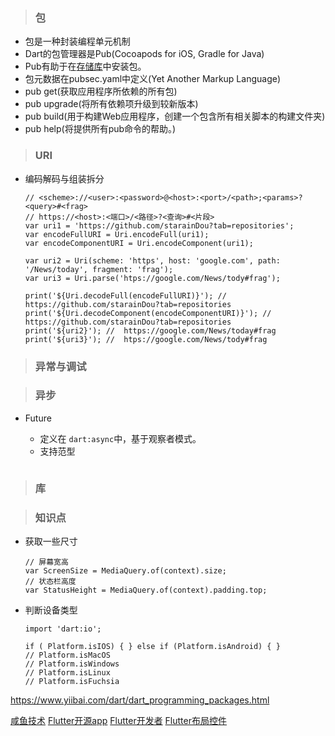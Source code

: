 > ### 包

* 包是一种封装编程单元机制
* Dart的包管理器是Pub(Cocoapods for iOS, Gradle for Java)
* Pub有助于在[存储库](https://pub.dartlang.org)中安装包。
* 包元数据在pubsec.yaml中定义(Yet Another Markup Language)
* pub get(获取应用程序所依赖的所有包)
* pub upgrade(将所有依赖项升级到较新版本)
* pub build(用于构建Web应用程序，创建一个包含所有相关脚本的构建文件夹)
* pub help(将提供所有pub命令的帮助。)

> ### URI

* 编码解码与组装拆分

	```
	// <scheme>://<user>:<password>@<host>:<port>/<path>;<params>?<query>#<frag>
	// https://<host>:<端口>/<路径>?<查询>#<片段>
	var uri1 = 'https://github.com/starainDou?tab=repositories';
	var encodeFullURI = Uri.encodeFull(uri1);
	var encodeComponentURI = Uri.encodeComponent(uri1);
	
	var uri2 = Uri(scheme: 'https', host: 'google.com', path: '/News/today', fragment: 'frag');
	var uri3 = Uri.parse('htps://google.com/News/tody#frag');
	
	print('${Uri.decodeFull(encodeFullURI)}'); //  https://github.com/starainDou?tab=repositories
	print('${Uri.decodeComponent(encodeComponentURI)}'); //  https://github.com/starainDou?tab=repositories
	print('${uri2}'); //  https://google.com/News/today#frag
	print('${uri3}'); //  htps://google.com/News/tody#frag
	```

> ### 异常与调试

> ### 异步

* Future

	* 定义在 ``` dart:async ```中，基于观察者模式。
	* 支持范型

```

```
	
 
 
 

> ### 库



> ### 知识点

* 获取一些尺寸

	```
	// 屏幕宽高
	var ScreenSize = MediaQuery.of(context).size;
	// 状态栏高度
	var StatusHeight = MediaQuery.of(context).padding.top;
	```

* 判断设备类型

	```
	import 'dart:io';
	
	if ( Platform.isIOS) { } else if (Platform.isAndroid) { } 
	// Platform.isMacOS 
	// Platform.isWindows
	// Platform.isLinux
	// Platform.isFuchsia
	```



https://www.yiibai.com/dart/dart_programming_packages.html

[咸鱼技术](https://www.jianshu.com/u/cf5c0e4b1111)
[Flutter开源app](https://itsallwidgets.com/)
[Flutter开发者]( http://flutter.link/)
[Flutter布局控件](https://juejin.im/post/5bab35ff5188255c3272c228)